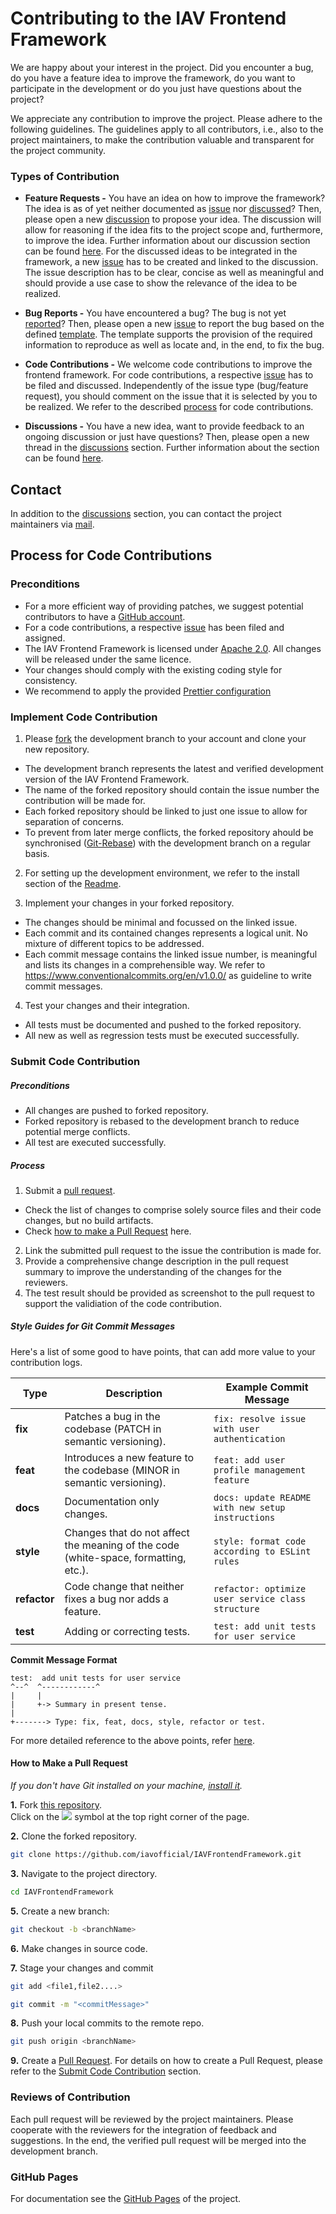 # Contributing to the IAV Frontend Framework

We are happy about your interest in the project. Did you encounter a bug, do you have
a feature idea to improve the framework, do you want to participate in the development
or do you just have questions about the project?

We appreciate any contribution to improve the project. Please adhere to the following guidelines.
The guidelines apply to all contributors, i.e., also to the project maintainers, to make the
contribution valuable and transparent for the project community.

### Types of Contribution

- **Feature Requests -**
  You have an idea on how to improve the framework? The idea is as of yet neither documented
  as [issue](https://github.com/iavofficial/IAVFrontendFramework/issues)
  nor [discussed](https://github.com/iavofficial/IAVFrontendFramework/discussions)? Then, please open a
  new [discussion](https://github.com/iavofficial/IAVFrontendFramework/discussions)
  to propose your idea. The discussion will allow for reasoning if the idea fits to the project scope and, furthermore,
  to
  improve the idea. Further information about our discussion section can be
  found [here](https://github.com/iavofficial/IAVFrontendFramework/discussions/1). For the discussed ideas to be
  integrated in the framework, a new [issue](https://github.com/iavofficial/IAVFrontendFramework/issues)
  has to be created and linked to the discussion. The issue description has to be clear, concise as well as meaningful
  and
  should provide a use case to show the relevance of the idea to be realized.

- **Bug Reports -**
  You have encountered a bug? The bug is not yet [reported](https://github.com/iavofficial/IAVFrontendFramework/issues)?
  Then, please open a new [issue](https://github.com/iavofficial/IAVFrontendFramework/issues) to report the bug based
  on the defined [template](https://github.com/iavofficial/IAVFrontendFramework/issues/new/choose). The template
  supports the provision
  of the required information to reproduce as well as locate and, in the end, to fix the bug.

- **Code Contributions -**
  We welcome code contributions to improve the frontend framework. For code contributions, a respective
  [issue](https://github.com/iavofficial/IAVFrontendFramework/issues) has to be filed and discussed.
  Independently of the issue type (bug/feature request), you should comment on the issue that it is selected by you
  to be realized. We refer to the described [process](#process-for-code-contributions) for code contributions.

- **Discussions -**
  You have a new idea, want to provide feedback to an ongoing discussion or just have questions? Then, please open
  a new thread in the [discussions](https://github.com/iavofficial/IAVFrontendFramework/discussions) section. Further
  information about the section can be found [here](https://github.com/iavofficial/IAVFrontendFramework/discussions/1).

## Contact

In addition to the [discussions](https://github.com/iavofficial/IAVFrontendFramework/discussions) section,
you can contact the project maintainers via [mail](mailto:frontendframework@iav.de).

## Process for Code Contributions

### Preconditions

- For a more efficient way of providing patches, we suggest potential contributors to have
  a [GitHub account](https://github.com/signup/free).
- For a code contributions, a respective [issue](https://github.com/iavofficial/IAVFrontendFramework/issues) has been
  filed and assigned.
- The IAV Frontend Framework is licensed
  under [Apache 2.0](https://github.com/iavofficial/IAVFrontendFramework/blob/main/LICENSE).
  All changes will be released under the same licence.
- Your changes should comply with the existing coding style for consistency.
- We recommend to apply the provided [Prettier configuration](https://github.com/iavofficial/IAVFrontendFramework)

### Implement Code Contribution

1. Please [fork](https://help.github.com/articles/fork-a-repo/) the development branch to your account and clone your
   new repository.

- The development branch represents the latest and verified development version of the IAV Frontend Framework.
- The name of the forked repository should contain the issue number the contribution will be made for.
- Each forked repository should be linked to just one issue to allow for separation of concerns.
- To prevent from later merge conflicts, the forked repository ahould be synchronised
  ([Git-Rebase](https://docs.github.com/de/get-started/using-git/about-git-rebase)) with the development branch on a
  regular basis.

2. For setting up the development environment, we refer to the install section of
   the [Readme](https://github.com/iavofficial/IAVFrontendFramework/blob/main/README.md).

3. Implement your changes in your forked repository.

- The changes should be minimal and focussed on the linked issue.
- Each commit and its contained changes represents a logical unit. No mixture of different topics to be addressed.
- Each commit message contains the linked issue number, is meaningful and lists its changes in a comprehensible way.
  We refer to https://www.conventionalcommits.org/en/v1.0.0/ as guideline to write commit messages.

4. Test your changes and their integration.

- All tests must be documented and pushed to the forked repository.
- All new as well as regression tests must be executed successfully.

### Submit Code Contribution

##### Preconditions

- All changes are pushed to forked repository.
- Forked repository is rebased to the development branch to reduce potential merge conflicts.
- All test are executed successfully.

##### Process

1. Submit a [pull request](https://help.github.com/articles/about-pull-requests/).

- Check the list of changes to comprise solely source files and their code changes, but no build artifacts.
- Check [how to make a Pull Request](#how-to-make-a-pull-request) here.

2. Link the submitted pull request to the issue the contribution is made for.
3. Provide a comprehensive change description in the pull request summary to improve the understanding of the changes
   for the reviewers.
4. The test result should be provided as screenshot to the pull request to support the validiation of the code
   contribution.

##### Style Guides for Git Commit Messages

Here's a list of some good to have points, that can add more value to your contribution logs.

| **Type**     | **Description**                                                                     | **Example Commit Message**                        |
|--------------|-------------------------------------------------------------------------------------|---------------------------------------------------|
| **fix**      | Patches a bug in the codebase (PATCH in semantic versioning).                       | `fix: resolve issue with user authentication`     |
| **feat**     | Introduces a new feature to the codebase (MINOR in semantic versioning).            | `feat: add user profile management feature`       |
| **docs**     | Documentation only changes.                                                         | `docs: update README with new setup instructions` |
| **style**    | Changes that do not affect the meaning of the code (white-space, formatting, etc.). | `style: format code according to ESLint rules`    |
| **refactor** | Code change that neither fixes a bug nor adds a feature.                            | `refactor: optimize user service class structure` |
| **test**     | Adding or correcting tests.                                                         | `test: add unit tests for user service`           |

**Commit Message Format**

```
test:  add unit tests for user service
^--^  ^------------^
|     |
|     +-> Summary in present tense.
|
+-------> Type: fix, feat, docs, style, refactor or test.
```

For more detailed reference to the above points, refer <a href="https://www.conventionalcommits.org/en/v1.0.0/">
here</a>.

#### How to Make a Pull Request

*If you don't have Git installed on your machine, [install it](https://help.github.com/articles/set-up-git/).*

**1.** Fork [this repository](https://github.com/iavofficial/IAVFrontendFramework).  
Click on
the <a href="https://github.com/iavofficial/IAVFrontendFramework"><img src="https://img.icons8.com/ios/24/000000/code-fork.png"></a>
symbol at the top right corner of the page.

**2.** Clone the forked repository.

```bash
git clone https://github.com/iavofficial/IAVFrontendFramework.git
```

**3.** Navigate to the project directory.

```bash
cd IAVFrontendFramework
```

**5.** Create a new branch:

```bash
git checkout -b <branchName>
```

**6.** Make changes in source code.

**7.** Stage your changes and commit

```bash
git add <file1,file2....>
```

```bash
git commit -m "<commitMessage>"
```

**8.** Push your local commits to the remote repo.

```bash
git push origin <branchName>
```

**9.** Create a [Pull Request](https://github.com/iavofficial/IAVFrontendFramework/pulls). For details on how to create
a Pull Request, please refer to the [Submit Code Contribution](#submit-code-contribution) section.

### Reviews of Contribution

Each pull request will be reviewed by the project maintainers. Please cooperate with the reviewers for the integration
of feedback and suggestions.
In the end, the verified pull request will be merged into the development branch.

### GitHub Pages

For documentation see the [GitHub Pages](https://iavofficial.github.io/IAVFrontendFramework/) of the project.